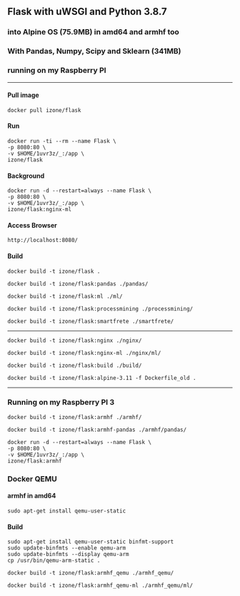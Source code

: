 ## Flask with uWSGI and Python 3.8.7
### into Alpine OS (75.9MB) in amd64 and armhf too
### With Pandas, Numpy, Scipy and Sklearn (341MB)
### running on my Raspberry PI
-----
			
#### Pull image
```
docker pull izone/flask
```

#### Run
```
docker run -ti --rm --name Flask \
-p 8080:80 \
-v $HOME/1uvr3z/_:/app \
izone/flask
```
#### Background
```
docker run -d --restart=always --name Flask \
-p 8080:80 \
-v $HOME/1uvr3z/_:/app \
izone/flask:nginx-ml
```

#### Access Browser
```
http://localhost:8080/
```

#### Build
```
docker build -t izone/flask .
```
```
docker build -t izone/flask:pandas ./pandas/
```
```
docker build -t izone/flask:ml ./ml/
```
```
docker build -t izone/flask:processmining ./processmining/
```
```
docker build -t izone/flask:smartfrete ./smartfrete/
```
-----
```
docker build -t izone/flask:nginx ./nginx/
```
```
docker build -t izone/flask:nginx-ml ./nginx/ml/
```
```
docker build -t izone/flask:build ./build/
```
```
docker build -t izone/flask:alpine-3.11 -f Dockerfile_old .
```
-----
### Running on my Raspberry PI 3
```
docker build -t izone/flask:armhf ./armhf/
```
```
docker build -t izone/flask:armhf-pandas ./armhf/pandas/
```
```
docker run -d --restart=always --name Flask \
-p 8080:80 \
-v $HOME/1uvr3z/_:/app \
izone/flask:armhf
```

### Docker QEMU
#### armhf in amd64
```
sudo apt-get install qemu-user-static
```

#### Build
```
sudo apt-get install qemu-user-static binfmt-support
sudo update-binfmts --enable qemu-arm
sudo update-binfmts --display qemu-arm 
cp /usr/bin/qemu-arm-static .
```
```
docker build -t izone/flask:armhf_qemu ./armhf_qemu/
```
```
docker build -t izone/flask:armhf_qemu-ml ./armhf_qemu/ml/
```
